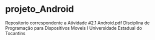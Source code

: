 # projeto_Android

Repositorio correspondente a Atividade #2.1 Android.pdf
Disciplina de Programação para Dispositivos Moveis I
Universidade Estadual do Tocantins
